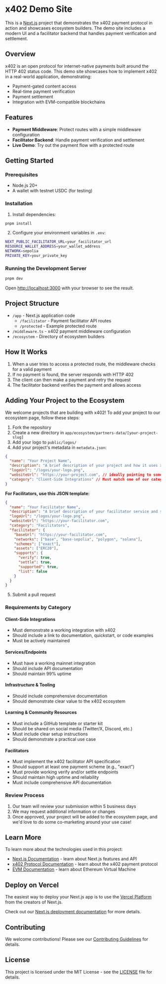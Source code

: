 # x402 Demo Site

This is a [Next.js](https://nextjs.org) project that demonstrates the x402 payment protocol in action and showcases ecosystem builders. The demo site includes a modern UI and a facilitator backend that handles payment verification and settlement.

## Overview

x402 is an open protocol for internet-native payments built around the HTTP 402 status code. This demo site showcases how to implement x402 in a real-world application, demonstrating:

- Payment-gated content access
- Real-time payment verification
- Payment settlement
- Integration with EVM-compatible blockchains

## Features

- **Payment Middleware**: Protect routes with a simple middleware configuration
- **Facilitator Backend**: Handle payment verification and settlement
- **Live Demo**: Try out the payment flow with a protected route

## Getting Started

### Prerequisites

- Node.js 20+
- A wallet with testnet USDC (for testing)

### Installation

1. Install dependencies:

  ```bash
  pnpm install
  ```

2. Configure your environment variables in `.env`:

  ```bash
  NEXT_PUBLIC_FACILITATOR_URL=your_facilitator_url
  RESOURCE_WALLET_ADDRESS=your_wallet_address
  NETWORK=sepolia
  PRIVATE_KEY=your_private_key
  ```

### Running the Development Server

```bash
pnpm dev
```

Open [http://localhost:3000](http://localhost:3000) with your browser to see the result.

## Project Structure

- `/app` - Next.js application code
  - `/facilitator` - Payment facilitator API routes
  - `/protected` - Example protected route
- `/middleware.ts` - x402 payment middleware configuration
- `/ecosystem` - Directory of ecosystem builders 

## How It Works

1. When a user tries to access a protected route, the middleware checks for a valid payment
2. If no payment is found, the server responds with HTTP 402
3. The client can then make a payment and retry the request
4. The facilitator backend verifies the payment and allows access

## Adding Your Project to the Ecosystem

We welcome projects that are building with x402! To add your project to our ecosystem page, follow these steps:

1. Fork the repository
2. Create a new directory in `app/ecosystem/partners-data/[your-project-slug]`
3. Add your logo to `public/logos/`
4. Add your project's metadata in `metadata.json`:

```json
{
  "name": "Your Project Name",
  "description": "A brief description of your project and how it uses x402",
  "logoUrl": "/logos/your-logo.png",
  "websiteUrl": "https://your-project.com", // ideally pointing to somewhere to learn more about the x402 integration
  "category": "Client-Side Integrations" // Must match one of our categories: - `Client-Side Integrations`, `Services/Endpoints`, `Infrastructure & Tooling`, `Learning & Community Resources`
}
```

**For Facilitators, use this JSON template:**

```json
{
  "name": "Your Facilitator Name",
  "description": "A brief description of your facilitator service and supported networks",
  "logoUrl": "/logos/your-logo.png",
  "websiteUrl": "https://your-facilitator.com",
  "category": "Facilitators",
  "facilitator": {
    "baseUrl": "https://your-facilitator.com",
    "networks": ["base", "base-sepolia", "polygon", "solana"],
    "schemes": ["exact"],
    "assets": ["ERC20"],
    "supports": {
      "verify": true,
      "settle": true,
      "supported": true,
      "list": false
    }
  }
}
```


5. Submit a pull request

### Requirements by Category

#### Client-Side Integrations
- Must demonstrate a working integration with x402
- Should include a link to documentation, quickstart, or code examples
- Must be actively maintained

#### Services/Endpoints
- Must have a working mainnet integration
- Should include API documentation
- Should maintain 99% uptime

#### Infrastructure & Tooling
- Should include comprehensive documentation
- Should demonstrate clear value to the x402 ecosystem

#### Learning & Community Resources
- Must include a GitHub template or starter kit
- Should be shared on social media (Twitter/X, Discord, etc.)
- Must include clear setup instructions
- Should demonstrate a practical use case

#### Facilitators
- Must implement the x402 facilitator API specification
- Should support at least one payment scheme (e.g., "exact")
- Must provide working verify and/or settle endpoints
- Should maintain high uptime and reliability
- Must include comprehensive API documentation

### Review Process

1. Our team will review your submission within 5 business days
2. We may request additional information or changes
3. Once approved, your project will be added to the ecosystem page, and we'd love to do some co-marketing around your use case! 

## Learn More

To learn more about the technologies used in this project:

- [Next.js Documentation](https://nextjs.org/docs) - learn about Next.js features and API
- [x402 Protocol Documentation](https://github.com/coinbase/x402) - learn about the x402 payment protocol
- [EVM Documentation](https://ethereum.org/en/developers/docs/) - learn about Ethereum Virtual Machine

## Deploy on Vercel

The easiest way to deploy your Next.js app is to use the [Vercel Platform](https://vercel.com/new?utm_medium=default-template&filter=next.js&utm_source=create-next-app&utm_campaign=create-next-app-readme) from the creators of Next.js.

Check out our [Next.js deployment documentation](https://nextjs.org/docs/app/building-your-application/deploying) for more details.

## Contributing

We welcome contributions! Please see our [Contributing Guidelines](https://github.com/coinbase/x402/blob/main/CONTRIBUTING.md) for details.

## License

This project is licensed under the MIT License - see the [LICENSE](https://github.com/coinbase/x402/blob/main/LICENSE) file for details.

